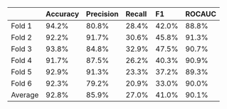 |         | Accuracy   | Precision   | Recall   | F1    | ROCAUC   |
|:--------|:-----------|:------------|:---------|:------|:---------|
| Fold 1  | 94.2%      | 80.8%       | 28.4%    | 42.0% | 88.8%    |
| Fold 2  | 92.2%      | 91.7%       | 30.6%    | 45.8% | 91.3%    |
| Fold 3  | 93.8%      | 84.8%       | 32.9%    | 47.5% | 90.7%    |
| Fold 4  | 91.7%      | 87.5%       | 26.2%    | 40.3% | 90.9%    |
| Fold 5  | 92.9%      | 91.3%       | 23.3%    | 37.2% | 89.3%    |
| Fold 6  | 92.3%      | 79.2%       | 20.9%    | 33.0% | 90.0%    |
| Average | 92.8%      | 85.9%       | 27.0%    | 41.0% | 90.1%    |